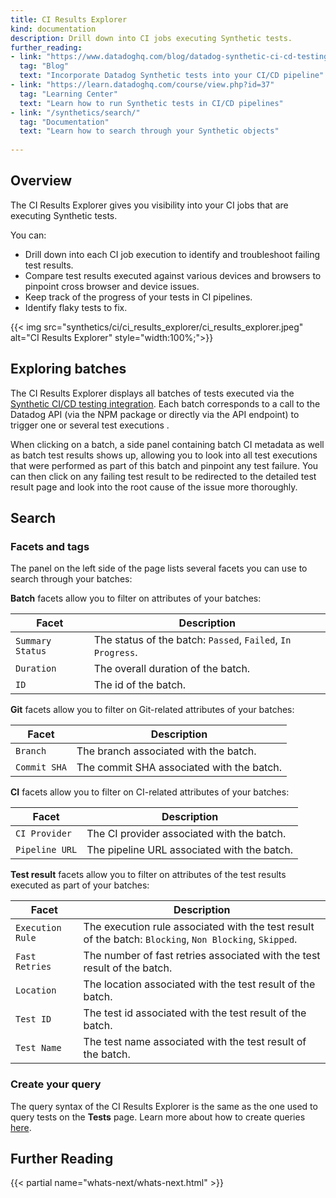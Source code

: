 ```yaml
---
title: CI Results Explorer
kind: documentation
description: Drill down into CI jobs executing Synthetic tests.
further_reading:
- link: "https://www.datadoghq.com/blog/datadog-synthetic-ci-cd-testing/"
  tag: "Blog"
  text: "Incorporate Datadog Synthetic tests into your CI/CD pipeline"
- link: "https://learn.datadoghq.com/course/view.php?id=37"
  tag: "Learning Center"
  text: "Learn how to run Synthetic tests in CI/CD pipelines"
- link: "/synthetics/search/"
  tag: "Documentation"
  text: "Learn how to search through your Synthetic objects"
  
---
```


## Overview

The CI Results Explorer gives you visibility into your CI jobs that are executing Synthetic tests. 

You can:

* Drill down into each CI job execution to identify and troubleshoot failing test results.
* Compare test results executed against various devices and browsers to pinpoint cross browser and device issues.
* Keep track of the progress of your tests in CI pipelines.
* Identify flaky tests to fix.

{{< img src="synthetics/ci/ci_results_explorer/ci_results_explorer.jpeg" alt="CI Results Explorer"  style="width:100%;">}}

## Exploring batches

The CI Results Explorer displays all batches of tests executed via the [Synthetic CI/CD testing integration][1]. Each batch corresponds to a call to the Datadog API (via the NPM package or directly via the API endpoint) to trigger one or several test executions . 

When clicking on a batch, a side panel containing batch CI metadata as well as batch test results shows up, allowing you to look into all test executions that were performed as part of this batch and pinpoint any test failure. You can then click on any failing test result to be redirected to the detailed test result page and look into the root cause of the issue more thoroughly.

## Search

### Facets and tags

The panel on the left side of the page lists several facets you can use to search through your batches:

**Batch** facets allow you to filter on attributes of your batches:

| Facet            | Description                                                 |
|------------------|-------------------------------------------------------------|
| `Summary Status` | The status of the batch: `Passed`, `Failed`, `In Progress`. |
| `Duration`       | The overall duration of the batch.                          |
| `ID`             | The id of the batch.                                        |

**Git** facets allow you to filter on Git-related attributes of your batches:

| Facet       | Description                               |
|-------------|-------------------------------------------|
| `Branch`    | The branch associated with the batch.     |
| `Commit SHA`| The commit SHA associated with the batch. |

**CI** facets allow you to filter on CI-related attributes of your batches:

| Facet          | Description                                 |
|----------------|---------------------------------------------|
| `CI Provider`  | The CI provider associated with the batch.  |
| `Pipeline URL` | The pipeline URL associated with the batch. |

**Test result** facets allow you to filter on attributes of the test results executed as part of your batches:

| Facet            | Description                                                                                             |
|------------------|---------------------------------------------------------------------------------------------------------|
| `Execution Rule` | The execution rule associated with the test result of the batch: `Blocking`, `Non Blocking`, `Skipped`. |
| `Fast Retries`   | The number of fast retries associated with the test result of the batch.                                |
| `Location`       | The location associated with the test result of the batch.                                              |
| `Test ID`        | The test id associated with the test result of the batch.                                               |
| `Test Name`      | The test name associated with the test result of the batch.                                             |

### Create your query

The query syntax of the CI Results Explorer is the same as the one used to query tests on the **Tests** page. Learn more about how to create queries [here][2].

## Further Reading

{{< partial name="whats-next/whats-next.html" >}}

[1]: /synthetics/ci/
[2]: /synthetics/search/
